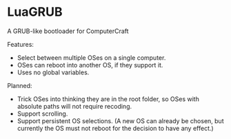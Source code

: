 LuaGRUB
=======
A GRUB-like bootloader for ComputerCraft

Features:
- Select between multiple OSes on a single computer.
- OSes can reboot into another OS, if they support it.
- Uses no global variables.

Planned:
- Trick OSes into thinking they are in the root folder, so OSes with absolute paths will not require recoding.
- Support scrolling.
- Support persistent OS selections. (A new OS can already be chosen, but currently the OS must not reboot for the decision to have any effect.)
